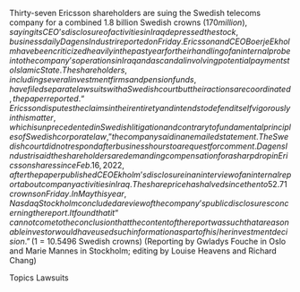 Thirty-seven Ericsson shareholders are suing the Swedish telecoms company for a combined 1.8 billion Swedish crowns ($170 million), saying its CEO’s disclosure of activities in Iraq depressed the stock, business daily Dagens Industri reported on Friday.
Ericsson and CEO Boerje Ekholm have been criticized heavily in the past year for their handling of an internal probe into the company’s operations in Iraq and a scandal involving potential payments to Islamic State.
The shareholders, including several investment firms and pension funds, have filed separate lawsuits with a Swedish court but their actions are coordinated, the paper reported.
“Ericsson disputes the claims in their entirety and intends to defend itself vigorously in this matter, which is unprecedented in Swedish litigation and contrary to fundamental principles of Swedish corporate law,” the company said in an emailed statement.
The Swedish court did not respond after business hours to a request for comment.
Dagens Industri said the shareholders are demanding compensation for a sharp drop in Ericsson shares since Feb. 16, 2022, after the paper published CEO Ekholm’s disclosure in an interview of an internal report about company activities in Iraq. The share price has halved since then to 52.71 crowns on Friday.
In May this year, Nasdaq Stockholm concluded a review of the company’s public disclosures concerning the report.
It found that it “cannot come to the conclusion that the content of the report was such that a reasonable investor would have used such information as part of his/her investment decision.”
($1 = 10.5496 Swedish crowns)
(Reporting by Gwladys Fouche in Oslo and Marie Mannes in Stockholm; editing by Louise Heavens and Richard Chang)

Topics
Lawsuits
